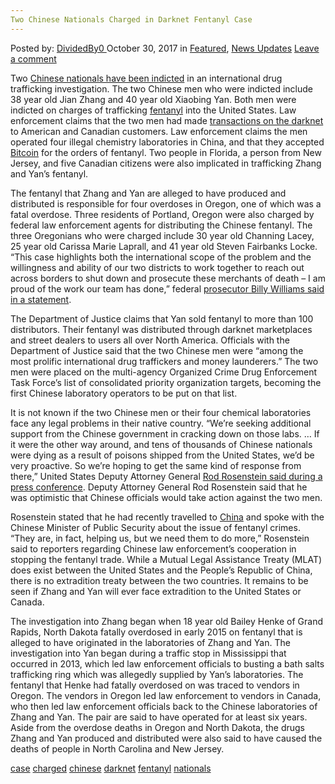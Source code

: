 ```yaml
---
Two Chinese Nationals Charged in Darknet Fentanyl Case
---
```

<article class="post-listing post-23313 post type-post status-publish format-standard has-post-thumbnail hentry 
 tag-case tag-charged tag-chinese tag-darknet tag-fentanyl tag-nationals">
<div class="post-inner">
<span>Posted by: <a href="https://www.deepdotweb.com/author/dividedby0/" title="">DividedBy0 </a></span>
<span>October 30, 2017</span>
<span>in <a href="https://www.deepdotweb.com/category/deepdot-news/" rel="category tag">Featured</a>, <a href="https://www.deepdotweb.com/category/news-updates/" rel="category tag">News Updates</a></span>
<span><a href="https://www.deepdotweb.com/2017/10/30/two-chinese-nationals-charged-darknet-fentanyl-case/#respond">Leave a comment</a></span>


<p>Two <a href="https://www.washingtonpost.com/world/national-security/justice-department-reveals-charges-against-chinese-fentanyl-distributors/2017/10/17/8b2db63e-b342-11e7-a908-a3470754bbb9_story.html">Chinese nationals have been indicted</a> in an international drug trafficking investigation. The two Chinese men who were indicted include 38 year old Jian Zhang and 40 year old Xiaobing Yan. Both men were indicted on charges of trafficking <a href="https://www.deepdotweb.com/tag/fentanyl/">fentanyl</a> into the United States. Law enforcement claims that the two men had made <a href="https://www.deepdotweb.com/2017/10/01/mass-fentanyl-shipments-china-delivered-canada-dark-web-deals/">transactions on the darknet</a> to American and Canadian customers. Law enforcement claims the men operated four illegal chemistry laboratories in China, and that they accepted <a href="https://www.deepdotweb.com/tag/bitcoin/">Bitcoin</a> for the orders of fentanyl. Two people in Florida, a person from New Jersey, and five Canadian citizens were also implicated in trafficking Zhang and Yan’s fentanyl.</p>
<p>The fentanyl that Zhang and Yan are alleged to have produced and distributed is responsible for four overdoses in Oregon, one of which was a fatal overdose. Three residents of Portland, Oregon were also charged by federal law enforcement agents for distributing the Chinese fentanyl. The three Oregonians who were charged include 30 year old Channing Lacey, 25 year old Carissa Marie Laprall, and 41 year old Steven Fairbanks Locke. “This case highlights both the international scope of the problem and the willingness and ability of our two districts to work together to reach out across borders to shut down and prosecute these merchants of death – I am proud of the work our team has done,” federal <a href="http://www.wweek.com/news/courts/2017/10/17/dark-web-drug-bust-lead-to-convictions-for-three-portland-residents-and-an-indictment-of-a-chinese-national-who-shipped-fentanyl-to-u-s/">prosecutor Billy Williams said in a statement</a>.</p>
<p>The Department of Justice claims that Yan sold fentanyl to more than 100 distributors. Their fentanyl was distributed through darknet marketplaces and street dealers to users all over North America. Officials with the Department of Justice said that the two Chinese men were “among the most prolific international drug traffickers and money launderers.” The two men were placed on the multi-agency Organized Crime Drug Enforcement Task Force’s list of consolidated priority organization targets, becoming the first Chinese laboratory operators to be put on that list.</p>
<p>It is not known if the two Chinese men or their four chemical laboratories face any legal problems in their native country. “We&#8217;re seeking additional support from the Chinese government in cracking down on those labs. … If it were the other way around, and tens of thousands of Chinese nationals were dying as a result of poisons shipped from the United States, we&#8217;d be very proactive. So we&#8217;re hoping to get the same kind of response from there,” United States Deputy Attorney General <a href="https://www.nbcnews.com/storyline/americas-heroin-epidemic/two-chinese-nationals-charged-selling-fentanyl-u-s-suppliers-n811506">Rod Rosenstein said during a press conference</a>. Deputy Attorney General Rod Rosenstein said that he was optimistic that Chinese officials would take action against the two men.</p>
<p>Rosenstein stated that he had recently travelled to <a href="https://www.deepdotweb.com/tag/china/">China</a> and spoke with the Chinese Minister of Public Security about the issue of fentanyl crimes. “They are, in fact, helping us, but we need them to do more,” Rosenstein said to reporters regarding Chinese law enforcement’s cooperation in stopping the fentanyl trade. While a Mutual Legal Assistance Treaty (MLAT) does exist between the United States and the People’s Republic of China, there is no extradition treaty between the two countries. It remains to be seen if Zhang and Yan will ever face extradition to the United States or Canada.</p>
<p>The investigation into Zhang began when 18 year old Bailey Henke of Grand Rapids, North Dakota fatally overdosed in early 2015 on fentanyl that is alleged to have originated in the laboratories of Zhang and Yan. The investigation into Yan began during a traffic stop in Mississippi that occurred in 2013, which led law enforcement officials to busting a bath salts trafficking ring which was allegedly supplied by Yan’s laboratories. The fentanyl that Henke had fatally overdosed on was traced to vendors in Oregon. The vendors in Oregon led law enforcement to vendors in Canada, who then led law enforcement officials back to the Chinese laboratories of Zhang and Yan. The pair are said to have operated for at least six years. Aside from the overdose deaths in Oregon and North Dakota, the drugs Zhang and Yan produced and distributed were also said to have caused the deaths of people in North Carolina and New Jersey.</p>
</div>
<a href="https://www.deepdotweb.com/tag/case/" rel="tag">case</a> <a href="https://www.deepdotweb.com/tag/charged/" rel="tag">charged</a> <a href="https://www.deepdotweb.com/tag/chinese/" rel="tag">chinese</a> <a href="https://www.deepdotweb.com/tag/darknet/" rel="tag">darknet</a> <a href="https://www.deepdotweb.com/tag/fentanyl/" rel="tag">fentanyl</a> <a href="https://www.deepdotweb.com/tag/nationals/" rel="tag">nationals</a></span> <span style="display:none" class="updated">2017-10-30<a href="https://www.deepdotweb.com/author/dividedby0/" title="Posts by DividedBy0" rel="author">DividedBy0</a></strong></div>
</div>
</article>

